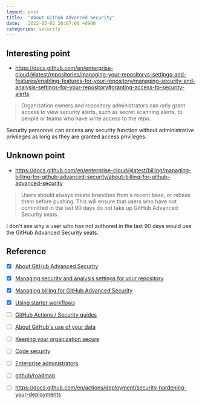 ```yaml
---
layout: post
title:  "About Github Advanced Security"
date:   2022-05-02 20:07:00 +0900
categories: security
---
```


## Interesting point
- https://docs.github.com/en/enterprise-cloud@latest/repositories/managing-your-repositorys-settings-and-features/enabling-features-for-your-repository/managing-security-and-analysis-settings-for-your-repository#granting-access-to-security-alerts

> Organization owners and repository administrators can only grant access to view security alerts, such as secret scanning alerts, to people or teams who have write access to the repo.

Security personnel can access any security function without administrative privileges as long as they are granted access privileges.

## Unknown point
- https://docs.github.com/en/enterprise-cloud@latest/billing/managing-billing-for-github-advanced-security/about-billing-for-github-advanced-security

> Users should always create branches from a recent base, or rebase them before pushing. This will ensure that users who have not committed in the last 90 days do not take up GitHub Advanced Security seats.

I don't see why a user who has not authored in the last 90 days would use the GitHub Advanced Security seats.

## Reference
- [x] [About GitHub Advanced Security](https://docs.github.com/en/enterprise-cloud@latest/get-started/learning-about-github/about-github-advanced-security)

- [x] [Managing security and analysis settings for your repository](https://docs.github.com/en/enterprise-cloud@latest/repositories/managing-your-repositorys-settings-and-features/enabling-features-for-your-repository/managing-security-and-analysis-settings-for-your-repository)

- [x] [Managing billing for GitHub Advanced Security](https://docs.github.com/en/enterprise-cloud@latest/billing/managing-billing-for-github-advanced-security)

- [x] [Using starter workflows](https://docs.github.com/en/enterprise-cloud@latest/actions/using-workflows/using-starter-workflows)

- [ ] [GitHub Actions / Security guides](https://docs.github.com/en/actions/security-guides)

- [ ] [About GitHub's use of your data](https://docs.github.com/en/enterprise-cloud@latest/get-started/privacy-on-github/about-githubs-use-of-your-data)

- [ ] [Keeping your organization secure](https://docs.github.com/en/enterprise-cloud@latest/organizations/keeping-your-organization-secure)

- [ ] [Code security](https://docs.github.com/en/enterprise-cloud@latest/code-security)

- [ ] [Enterprise administrators](https://docs.github.com/en/enterprise-cloud@latest/admin)

- [ ] [github/roadmap](https://github.com/github/roadmap/issues?q=is%3Aissue+is%3Aopen+label%3A%22github+advanced+security%22)

- [ ] https://docs.github.com/en/actions/deployment/security-hardening-your-deployments
